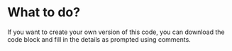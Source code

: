 # What to do?

If you want to create your own version of this code, you can download the code block and fill in the details as prompted using comments.

